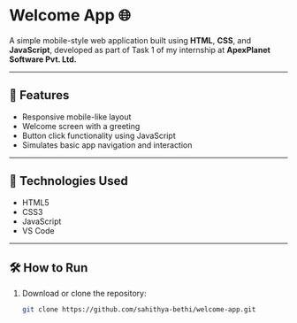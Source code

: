 # Welcome App 🌐

A simple mobile-style web application built using **HTML**, **CSS**, and **JavaScript**, developed as part of Task 1 of my internship at **ApexPlanet Software Pvt. Ltd.**

---

## 🔹 Features

- Responsive mobile-like layout
- Welcome screen with a greeting
- Button click functionality using JavaScript
- Simulates basic app navigation and interaction

---

## 🔧 Technologies Used

- HTML5
- CSS3
- JavaScript
- VS Code

---

## 🛠 How to Run

1. Download or clone the repository:
   ```bash
   git clone https://github.com/sahithya-bethi/welcome-app.git
